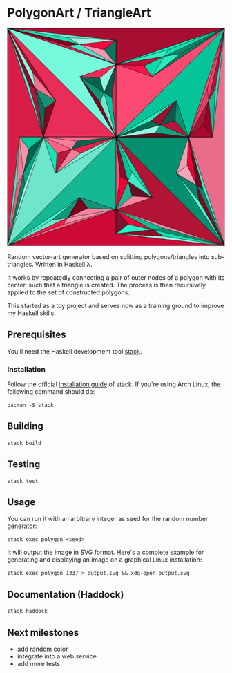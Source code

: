 # PolygonArt / TriangleArt

![Example](data/demo.gif)

Random vector-art generator based on splitting polygons/triangles into
sub-triangles. Written in Haskell λ.

It works by repeatedly connecting a pair of outer nodes of a polygon
with its center, such that a triangle is created. The process is
then recursively applied to the set of constructed polygons.

This started as a toy project and serves now as a training ground to
improve my Haskell skills.

## Prerequisites
You'll need the Haskell development tool [stack](https://haskellstack.org).

### Installation
Follow the official [installation guide](https://docs.haskellstack.org/en/stable/install_and_upgrade/) of stack.
If you're using Arch Linux, the following command should do:

```console
pacman -S stack
```

## Building
```console
stack build
```

## Testing
```console
stack test
```

## Usage
You can run it with an arbitrary integer as seed for the random number generator:
```console
stack exec polygon <seed>
```

It will output the image in SVG format.
Here's a complete example for generating and displaying an image on a graphical Linux installation:

```console
stack exec polygon 1337 > output.svg && xdg-open output.svg
```

## Documentation (Haddock)
```console
stack haddock
```

## Next milestones
* add random color
* integrate into a web service
* add more tests
